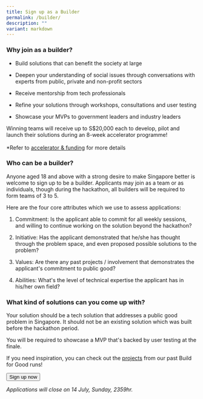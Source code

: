 ```yaml
---
title: Sign up as a Builder
permalink: /builder/
description: ""
variant: markdown
---
```

<h3><strong>Why join as a builder?</strong></h3>
<ul>
<li>
<p>Build solutions that can benefit the society at large</p>
</li>
<li>
<p> Deepen your understanding of social issues through conversations with experts from public, private and non-profit sectors</p>
</li>
<li>
<p>Receive mentorship from tech professionals</p>
</li>
<li>
<p>Refine your solutions through workshops, consultations and user testing
	</p></li>
<li>
<p>Showcase your MVPs to government leaders and industry leaders</p>
</li>
</ul>
<p> Winning teams will receive up to S$20,000 each to develop, pilot and launch their solutions during an 8-week accelerator programme!
<br>
<br>*Refer to <a href="/environment/accelerator-funding" rel="noopener noreferrer nofollow" target="_blank">accelerator &amp; funding</a> for
more details</p>
<h3><strong>Who can be a builder?</strong></h3>
<p>Anyone aged 18 and above with a strong desire to make Singapore better
is welcome to sign up to be a builder. Applicants may join as a team or
as individuals, though during the hackathon, all builders will be required
to form teams of 3 to 5.</p>
<p>Here are the four core attributes which we use to assess applications:</p>
<ol data-tight="true" class="tight">
<li>
<p>Commitment: Is the applicant able to commit for all weekly sessions, and
willing to continue working on the solution beyond the hackathon?</p>
</li>
<li>
<p>Initiative: Has the applicant demonstrated that he/she has thought through
the problem space, and even proposed possible solutions to the problem?</p>
</li>
<li>
<p>Values: Are there any past projects / involvement that demonstrates the
applicant's commitment to public good?</p>
</li>
<li>
<p>Abilities: What's the level of technical expertise the applicant has in
his/her own field?</p>
</li>
</ol>
<h3><strong>What kind of solutions can you come up with?</strong></h3>
<p>Your solution should be a tech solution that addresses a public good problem
in Singapore. It should not be an existing solution which was built before
the hackathon period.</p>
<p>You will be required to showcase a MVP that's backed
by user testing at the finale.</p>
<p>If you need inspiration, you can check out the <a href="/bfg-environment/" rel="noopener noreferrer nofollow" target="_blank">projects</a> from our past Build for Good runs!</p>

<a href="[https://form.gov.sg/667d390282974a32f1aeff32](https://form.gov.sg/667d390282974a32f1aeff32)"> <button class="bp-button is-secondary is-medium has-text-white is-uppercase search-button"> Sign up now </button> </a>

*Applications will close on 14 July, Sunday, 2359hr.*